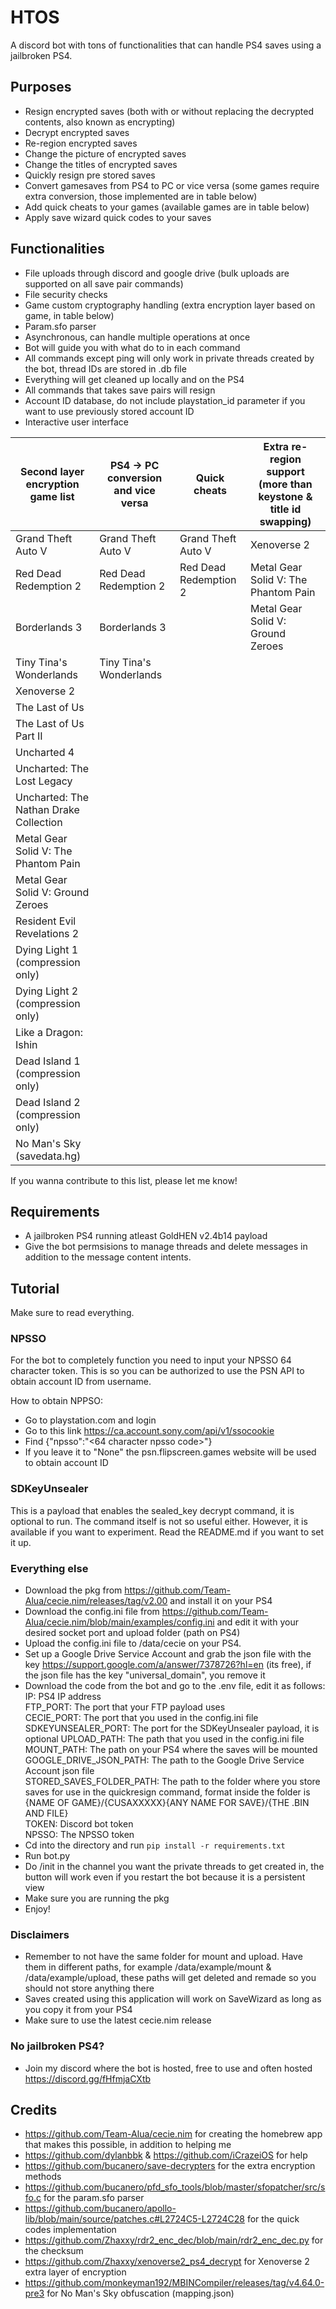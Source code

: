 # HTOS
A discord bot with tons of functionalities that can handle PS4 saves using a jailbroken PS4.

## Purposes
- Resign encrypted saves (both with or without replacing the decrypted contents, also known as encrypting)
- Decrypt encrypted saves
- Re-region encrypted saves
- Change the picture of encrypted saves
- Change the titles of encrypted saves
- Quickly resign pre stored saves
- Convert gamesaves from PS4 to PC or vice versa (some games require extra conversion, those implemented are in table below) 
- Add quick cheats to your games (available games are in table below)
- Apply save wizard quick codes to your saves

## Functionalities
- File uploads through discord and google drive (bulk uploads are supported on all save pair commands)
- File security checks
- Game custom cryptography handling (extra encryption layer based on game, in table below)
- Param.sfo parser
- Asynchronous, can handle multiple operations at once
- Bot will guide you with what do to in each command
- All commands except ping will only work in private threads created by the bot, thread IDs are stored in .db file
- Everything will get cleaned up locally and on the PS4
- All commands that takes save pairs will resign
- Account ID database, do not include playstation_id parameter if you want to use previously stored account ID
- Interactive user interface

| Second layer encryption game list        | PS4 -> PC conversion and vice versa | Quick cheats             | Extra re-region support (more than keystone & title id swapping) |
| ---------------------------------------- | ----------------------------------- | ------------------------ | ---------------------------------------------------------------- |
| Grand Theft Auto V                       | Grand Theft Auto V                  | Grand Theft Auto V       | Xenoverse 2                                                      |
| Red Dead Redemption 2                    | Red Dead Redemption 2               | Red Dead Redemption 2    | Metal Gear Solid V: The Phantom Pain                             |
| Borderlands 3                            | Borderlands 3                       |                          | Metal Gear Solid V: Ground Zeroes                                |
| Tiny Tina's Wonderlands                  | Tiny Tina's Wonderlands             |
| Xenoverse 2                              | 
| The Last of Us                           |
| The Last of Us Part II                   |
| Uncharted 4                              |
| Uncharted: The Lost Legacy               | 
| Uncharted: The Nathan Drake Collection   |
| Metal Gear Solid V: The Phantom Pain     | 
| Metal Gear Solid V: Ground Zeroes        | 
| Resident Evil Revelations 2              |
| Dying Light 1 (compression only)         |
| Dying Light 2 (compression only)         |
| Like a Dragon: Ishin                     |
| Dead Island 1 (compression only)         |
| Dead Island 2 (compression only)         |
| No Man's Sky (savedata.hg)               |

If you wanna contribute to this list, please let me know!

## Requirements
- A jailbroken PS4 running atleast GoldHEN v2.4b14 payload
- Give the bot permsisions to manage threads and delete messages in addition to the message content intents.

## Tutorial
Make sure to read everything.

### NPSSO
For the bot to completely function you need to input your NPSSO 64 character token. This is so you can be authorized to use the PSN API to obtain account ID from username.

How to obtain NPPSO:

- Go to playstation.com and login
- Go to this link https://ca.account.sony.com/api/v1/ssocookie
- Find {"npsso":"<64 character npsso code>"}
- If you leave it to "None" the psn.flipscreen.games website will be used to obtain account ID

### SDKeyUnsealer
This is a payload that enables the sealed_key decrypt command, it is optional to run. The command itself is not so useful either. However, it is available if you want to experiment. Read the README.md if you want to set it up.

### Everything else
- Download the pkg from https://github.com/Team-Alua/cecie.nim/releases/tag/v2.00 and install it on your PS4
- Download the config.ini file from https://github.com/Team-Alua/cecie.nim/blob/main/examples/config.ini and edit it with your desired 
  socket port and upload folder (path on PS4)
- Upload the config.ini file to /data/cecie on your PS4.
- Set up a Google Drive Service Account and grab the json file with the key 
  https://support.google.com/a/answer/7378726?hl=en (its free), if the json file has the key "universal_domain", you remove it
- Download the code from the bot and go to the .env file, edit it as follows:  
  IP: PS4 IP address  
  FTP_PORT: The port that your FTP payload uses  
  CECIE_PORT: The port that you used in the config.ini file  
  SDKEYUNSEALER_PORT: The port for the SDKeyUnsealer payload, it is optional
  UPLOAD_PATH: The path that you used in the config.ini file  
  MOUNT_PATH: The path on your PS4 where the saves will be mounted  
  GOOGLE_DRIVE_JSON_PATH: The path to the Google Drive Service Account json file  
  STORED_SAVES_FOLDER_PATH: The path to the folder where you store saves for use in the quickresign command, format inside the folder 
  is {NAME OF GAME}/{CUSAXXXXX}{ANY NAME FOR SAVE}/{THE .BIN AND FILE}  
  TOKEN: Discord bot token  
  NPSSO: The NPSSO token  
- Cd into the directory and run ```pip install -r requirements.txt```
- Run bot.py
- Do /init in the channel you want the private threads to get created in, the button will work even if you restart the bot because it is a persistent view
- Make sure you are running the pkg
- Enjoy!
  
### Disclaimers
- Remember to not have the same folder for mount and upload. Have them in different paths, for example /data/example/mount & 
  /data/example/upload, these paths will get deleted and remade so you should not store anything there
- Saves created using this application will work on SaveWizard as long as you copy it from your PS4
- Make sure to use the latest cecie.nim release

### No jailbroken PS4?
- Join my discord where the bot is hosted, free to use and often hosted
  https://discord.gg/fHfmjaCXtb

## Credits
- https://github.com/Team-Alua/cecie.nim for creating the homebrew app that makes this possible, in addition to helping me
- https://github.com/dylanbbk & https://github.com/iCrazeiOS for help
- https://github.com/bucanero/save-decrypters for the extra encryption methods
- https://github.com/bucanero/pfd_sfo_tools/blob/master/sfopatcher/src/sfo.c for the param.sfo parser
- https://github.com/bucanero/apollo-lib/blob/main/source/patches.c#L2724C5-L2724C28 for the quick codes implementation
- https://github.com/Zhaxxy/rdr2_enc_dec/blob/main/rdr2_enc_dec.py for the checksum
- https://github.com/Zhaxxy/xenoverse2_ps4_decrypt for Xenoverse 2 extra layer of encryption
- https://github.com/monkeyman192/MBINCompiler/releases/tag/v4.64.0-pre3 for No Man's Sky obfuscation (mapping.json)
